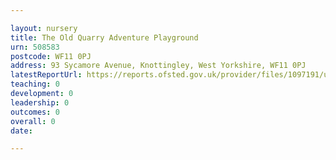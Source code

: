 ```yaml
---

layout: nursery
title: The Old Quarry Adventure Playground
urn: 508583
postcode: WF11 0PJ
address: 93 Sycamore Avenue, Knottingley, West Yorkshire, WF11 0PJ
latestReportUrl: https://reports.ofsted.gov.uk/provider/files/1097191/urn/508583.pdf
teaching: 0
development: 0
leadership: 0
outcomes: 0
overall: 0
date: 

---
```

